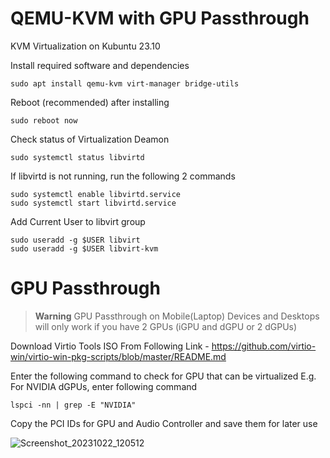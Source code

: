 # QEMU-KVM with GPU Passthrough

KVM Virtualization on Kubuntu 23.10

Install required software and dependencies
```shell
sudo apt install qemu-kvm virt-manager bridge-utils
```

Reboot (recommended) after installing
```shell
sudo reboot now
```

Check status of Virtualization Deamon
```shell
sudo systemctl status libvirtd
```

If libvirtd is not running, run the following 2 commands
```shell
sudo systemctl enable libvirtd.service
sudo systemctl start libvirtd.service
```

Add Current User to libvirt group
```shell
sudo useradd -g $USER libvirt
sudo useradd -g $USER libvirt-kvm
```

# GPU Passthrough #

> **Warning**
> GPU Passthrough on Mobile(Laptop) Devices and Desktops will only work if you have 2 GPUs (iGPU and dGPU or 2 dGPUs)

Download Virtio Tools ISO From Following Link - https://github.com/virtio-win/virtio-win-pkg-scripts/blob/master/README.md

Enter the following command to check for GPU that can be virtualized
E.g. For NVIDIA dGPUs, enter following command
```shell
lspci -nn | grep -E "NVIDIA"
```
Copy the PCI IDs for GPU and Audio Controller and save them for later use

![Screenshot_20231022_120512](https://github.com/AtharvNatu/QEMU-KVM/assets/66716779/b854cefd-e592-4cf5-8249-531cf9659a14)
